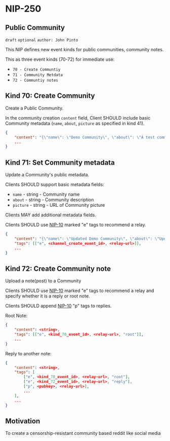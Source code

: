 
NIP-250
======

Public Community
-----------

`draft` `optional`  `author: John Pinto `


This NIP defines new event kinds for public communities, community notes.

This as three event kinds (70-72) for immediate use:

- `70 - Create Communtiy`
- `71 - Community Metdata`
- `72 - Communtiy notes`


## Kind 70: Create Community

Create a Public Community.

In the community creation `content` field, Client SHOULD include basic Community metadata (`name`, `about`, `picture` as specified in kind 41).

```json
{
    "content": "{\"name\": \"Demo Community\", \"about\": \"A test community.\", \"picture\": \"https://styles.redditmedia.com/t5_5kpxpq/styles/communityIcon_4207t4vgin981.jpg\"}",
    ...
}
```


## Kind 71: Set Community metadata

Update a Community's public metadata.


Clients SHOULD support basic metadata fields:

- `name` - string - Community name
- `about` - string - Community description
- `picture` - string - URL of Community picture

Clients MAY add additional metadata fields.

Clients SHOULD use [NIP-10](10.md) marked "e" tags to recommend a relay.

```json
{
    "content": "{\"name\": \"Updated Demo Community\", \"about\": \"Updating a test Community.\", \"picture\": \"https://styles.redditmedia.com/t5_5kpxpq/styles/communityIcon_4207t4vgin981.jpg\"}",
    "tags": [["e", <channel_create_event_id>, <relay-url>]],
    ...
}
```


## Kind 72: Create Community note

Upload a note(post) to a Community

Clients SHOULD use [NIP-10](10.md) marked "e" tags to recommend a relay and specify whether it is a reply or root note.

Clients SHOULD append [NIP-10](10.md) "p" tags to replies.

Root Note:

```json
{
    "content": <string>,
    "tags": [["e", <kind_70_event_id>, <relay-url>, "root"]],
    ...
}
```

Reply to another note:

```json
{
    "content": <string>,
    "tags": [
        ["e", <kind_70_event_id>, <relay-url>, "root"],
        ["e", <kind_72_event_id>, <relay-url>, "reply"],
        ["p", <pubkey>, <relay-url>],
        ...
    ],
    ...
}
```


Motivation
----------
To create a censorship-resistant community based reddit like social media


